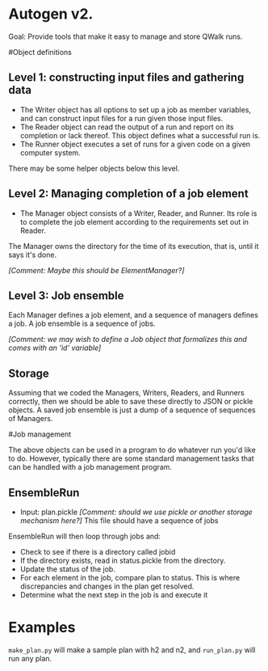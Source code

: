 
# Autogen v2.

Goal: Provide tools that make it easy to manage and store QWalk runs.

#Object definitions

## Level 1: constructing input files and gathering data

 * The Writer object has all options to set up a job as member variables, and can construct input files for a run given those input files.
 * The Reader object can read the output of a run and report on its completion or lack thereof. This object defines what a successful run is. 
 * The Runner object executes a set of runs for a given code on a given computer system.

There may be some helper objects below this level.

## Level 2: Managing completion of a job element

 * The Manager object consists of a Writer, Reader, and Runner. Its role is to complete the job element according to the requirements set out in Reader.

The Manager owns the directory for the time of its execution, that is, until it says it's done.

*[Comment: Maybe this should be ElementManager?]*

## Level 3: Job ensemble
 
Each Manager defines a job element, and a sequence of managers defines a job. A job ensemble is a sequence of jobs. 

*[Comment: we may wish to define a Job object that formalizes this and comes with an 'id' variable]*

## Storage

Assuming that we coded the Managers, Writers, Readers, and Runners correctly, then we should be able to save these directly to JSON or pickle objects. A saved job ensemble is just a dump of a sequence of sequences of Managers.

#Job management

The above objects can be used in a program to do whatever run you'd like to do. However, typically there are some standard management tasks that can be handled with a job management program. 


## EnsembleRun

 * Input: plan.pickle *[Comment: should we use pickle or another storage mechanism here?]* This file should have a sequence of jobs

EnsembleRun will then loop through jobs and:
 * Check to see if there is a directory called jobid
 * If the directory exists, read in status.pickle from the directory.
 * Update the status of the job.
 * For each element in the job, compare plan to status. This is where discrepancies and changes in the plan get resolved.
 * Determine what the next step in the job is and execute it

# Examples

`make_plan.py` will make a sample plan with h2 and n2, and `run_plan.py` will run any plan.
